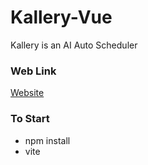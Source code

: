# Kallery-Vue
Kallery is an AI Auto Scheduler

### Web Link
[Website](https://kallery-vue.netlify.app)

### To Start
  - npm install
  - vite